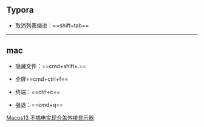 ## Typora

- 取消列表缩进：==shift+tab==

---

## mac

- 隐藏文件：==cmd+shift+.==

- 全屏==cmd+ctrl+f==

- 终端：==ctrl+c==

- 强退：==cmd+q==

  

 [Macos13 不插电实现合盖外接显示器](https://blog.csdn.net/m0_56722835/article/details/129814240)